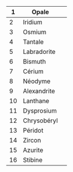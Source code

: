 
| 1   | Opale       |     |
| --- | ----------- | --- |
| 2   | Iridium     |     |
| 3   | Osmium      |     |
| 4   | Tantale     |     |
| 5   | Labradorite |     |
| 6   | Bismuth     |     |
| 7   | Cérium      |     |
| 8   | Néodyme     |     |
| 9   | Alexandrite |     |
| 10  | Lanthane    |     |
| 11  | Dysprosium  |     |
| 12  | Chrysobéryl |     |
| 13  | Péridot     |     |
| 14  | Zircon      |     |
| 15  | Azurite     |     |
| 16  | Stibine     |     |
